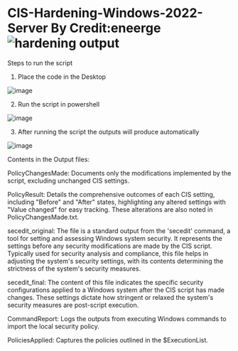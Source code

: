 # CIS-Hardening-Windows-2022-Server By Credit:eneerge![hardening output](https://github.com/Yuta-Okkotsuu/CIS-Hardening-Windows-2022-Server/assets/152240150/9a16adb8-83e8-4594-acdb-f978028feb76)

Steps to run the script
1) Place the code in the Desktop

![image](https://github.com/Yuta-Okkotsuu/CIS-Hardening-Windows-2022-Server/assets/152240150/c42eadd3-94ad-48da-b5ef-fd6d779684bc)

2) Run the script in powershell

![image](https://github.com/Yuta-Okkotsuu/CIS-Hardening-Windows-2022-Server/assets/152240150/43032ea2-281d-4dc1-ab3f-95c4a3610c91)

3) After running the script the outputs will produce automatically

![image](https://github.com/Yuta-Okkotsuu/CIS-Hardening-Windows-2022-Server/assets/152240150/b3c3b888-5898-4d2c-b586-d613193bebc5)

Contents in the Output files:

PolicyChangesMade: Documents only the modifications implemented by the script, excluding unchanged CIS settings.

PolicyResult: Details the comprehensive outcomes of each CIS setting, including "Before" and "After" states, highlighting any altered settings with "Value changed" for easy tracking. These alterations are also noted in PolicyChangesMade.txt.

secedit_original: The file is a standard output from the 'secedit' command, a tool for setting and assessing Windows system security. It represents the settings before any security modifications are made by the CIS script. Typically used for security analysis and compliance, this file helps in adjusting the system's security settings, with its contents determining the strictness of the system's security measures.

secedit_final: The content of this file indicates the specific security configurations applied to a Windows system after the CIS script has made changes. These settings dictate how stringent or relaxed the system's security measures are post-script execution.

CommandReport: Logs the outputs from executing Windows commands to import the local security policy.

PoliciesApplied: Captures the policies outlined in the $ExecutionList.






